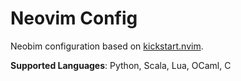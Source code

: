 # Neovim Config

Neobim configuration based on [kickstart.nvim](https://github.com/nvim-lua/kickstart.nvim).

**Supported Languages**: Python, Scala, Lua, OCaml, C
